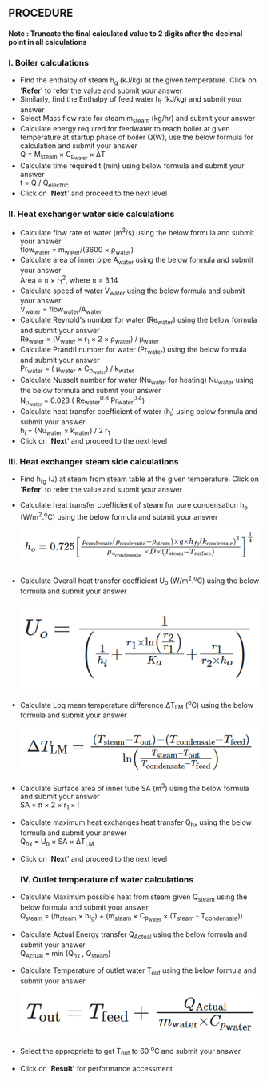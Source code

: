## PROCEDURE

#### Note : Truncate the final calculated value to 2 digits after the decimal point in all calculations

### I.  Boiler calculations
- Find the enthalpy of steam h<sub>g</sub> (kJ/kg) at the given temperature. Click on '**Refer**' to refer the value and submit your answer
- Similarly, find the Enthalpy of feed water h<sub>f</sub> (kJ/kg) and submit your answer 
- Select Mass flow rate for steam m<sub>steam</sub> (kg/hr) and submit your answer
- Calculate energy required for feedwater to reach boiler at given temperature at startup phase of boiler Q(W), use the below formula for calculation and submit your answer <br>
    Q = M<sub>steam</sub> &times; C<sub>p<sub>water</sub></sub> &times; &Delta;T
- Calculate time required t (min) using below formula and submit your answer <br>
    t = Q / Q<sub>electric</sub>
- Click on '**Next**' and proceed to the next level


 ### II.  Heat exchanger water side calculations  
 -   Calculate flow rate of water (m<sup>3</sup>/s) using the below formula and submit your answer <br>
    flow<sub>water</sub> = m<sub>water</sub>/(3600 &times; ρ<sub>water</sub>)   
-  Calculate area of inner pipe A<sub>water</sub> using the below formula and submit your answer <br> Area = &pi; &times; r<sub>1</sub><sup>2</sup>, where &pi; = 3.14
- Calculate speed of water V<sub>water</sub> using the below formula and submit your answer <br>
   V<sub>water</sub> = flow<sub>water</sub>/A<sub>water</sub> 
- Calculate  Reynold's number for water (Re<sub>water</sub>) using the below formula and submit your answer <br> 
Re<sub>water</sub> = (V<sub>water</sub> × r<sub>1</sub> × 2 × ρ<sub>water</sub>) / μ<sub>water</sub>
- Calculate Prandtl number for water (Pr<sub>water</sub>) using the below formula and submit your answer <br>
 Pr<sub>water</sub> = ( μ<sub>water</sub> &times; C<sub>p<sub>water</sub></sub>) / k<sub>water</sub>
 - Calculate Nusselt number for water (Nu<sub>water</sub> for heating) Nu<sub>water</sub> using the below formula and submit your answer <br>
 N<sub>u<sub>water</sub></sub> = 0.023 ( Re<sub>water</sub><sup>0.8</sup> Pr<sub>water</sub><sup>0.4</sup>)
 - Calculate heat transfer coefficient of water (h<sub>i</sub>) using below formula and submit your answer <br>
  h<sub>i</sub> = (Nu<sub>water</sub> &times; k<sub>water</sub>) / 2 r<sub>1</sub>
- Click on '**Next**' and proceed to the next level


 ### III.  Heat exchanger steam side calculations 
 - Find h<sub>fg</sub> (J) at steam from steam table at the given temperature. Click on '**Refer**' to refer the value and submit your answer
 - Calculate heat transfer coefficient of steam for pure condensation h<sub>o</sub> (W/m<sup>2</sup>.<sup>o</sup>C) using the below formula and submit your answer <br>

    ![hoFormula](images/hoFormula.png)

- Calculate Overall heat transfer coefficient U<sub>o</sub> (W/m<sup>2</sup>.<sup>o</sup>C) using the below formula and submit your answer <br>

     ![UoFormula](images/uoFormula.png)

- Calculate Log mean temperature difference &Delta;T<sub>LM</sub> (<sup>o</sup>C) using the below formula and submit your answer <br>
       
     ![UoFormula](images/logMeanFormula.png)  

 - Calculate Surface area of inner tube SA (m<sup>3</sup>) using the below formula and submit your answer <br>
     SA = &pi; &times; 2 &times; r<sub>1</sub> &times; l
 - Calculate maximum heat exchanges heat transfer Q<sub>hx</sub> using the below formula and submit your answer <br> Q<sub>hx</sub> = U<sub>o</sub> &times; SA &times; &Delta;T<sub>LM</sub>
- Click on '**Next**' and proceed to the next level


  ### IV. Outlet temperature of water calculations   
- Calculate Maximum possible heat from steam given Q<sub>steam</sub> using the below formula and submit your answer <br>
 Q<sub>steam</sub> = (m<sub>steam</sub> &times; h<sub>fg</sub>) + (m<sub>steam</sub> &times; C<sub>p<sub>water</sub></sub> &times; (T<sub>steam</sub> - T<sub>condensate</sub>))
 - Calculate Actual Energy transfer Q<sub>Actual</sub> using the below formula and submit your answer <br>
    Q<sub>Actual</sub> = min (Q<sub>hx</sub> , Q<sub>steam</sub>)
  - Calculate Temperature of outlet water T<sub>out</sub> using the below formula and submit your answer <br>
      
      ![tOutFormula](images/toutFormula.png) 

- Select the appropriate to get T<sub>out</sub> to 60 <sup>o</sup>C and submit your answer    
- Click on '**Result**' for performance accessment




